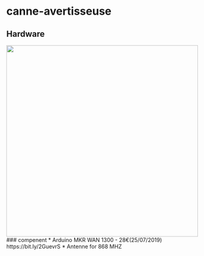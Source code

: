 # canne-avertisseuse
## Hardware
<img src=https://user-images.githubusercontent.com/32598441/61875315-a4aea500-aeea-11e9-83e0-d9a89bad9bf4.png width="500" />
### compenent
* Arduino MKR WAN 1300 - 28€(25/07/2019) https://bit.ly/2GuevrS
* Antenne for 868 MHZ  
